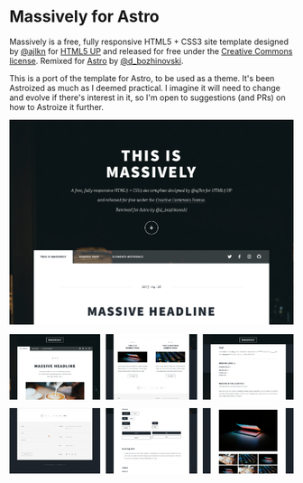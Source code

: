 # Massively for Astro

Massively is a free, fully responsive HTML5 + CSS3 site template designed by [@ajlkn](https://twitter.com/ajlkn) for
[HTML5 UP](https://html5up.net) and released for free under the [Creative Commons license](https://html5up.net/license).
Remixed for [Astro](https://astro.build) by [@d_bozhinovski](https://twitter.com/d_bozhinovski).

This is a port of the template for Astro, to be used as a theme. It's been Astroized as much as I deemed practical. I
imagine it will need to change and evolve if there's interest in it, so I'm open to suggestions (and PRs) on how to
Astroize it further.

![intro.png](./intro.png)

<div style="display: flex; justify-content: space-between; padding-bottom: 15px;">
  <img style="width: 32%;" src="./heading.png" />
  <img style="width: 32%;" src="./posts.png" />
  <img style="width: 32%;" src="./typography.png" />
</div>
<div style="display: flex; justify-content: space-between;">
  <img style="width: 32%;" src="./footer.png" />
  <img style="width: 32%;" src="./buttons.png" />
  <img style="width: 32%;" src="./image-grid.png" />
</div>
